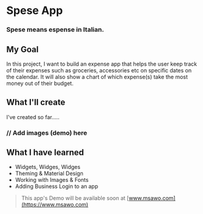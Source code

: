 # Spese App

### Spese means espense in Italian.

## My Goal

In this project, I want to build an expense app that helps the user keep track of their expenses such as groceries, accessories etc on specific dates on the calendar. It will also show a chart of which expense(s) take the most money out of their budget. 


## What I'll create

I've created so far.....

### // Add images (demo) here
<!-- ![Finished App](https://github.com/msawo/sumakerr_survey/blob/master/images/simulator/sumakerr_survey_01.png) -->


## What I have learned

- Widgets, Widges, Widges
- Theming & Material Design
- Working with Images & Fonts
- Adding Business Login to an app



>This app's Demo will be available soon at [www.msawo.com](https://www.msawo.com)
